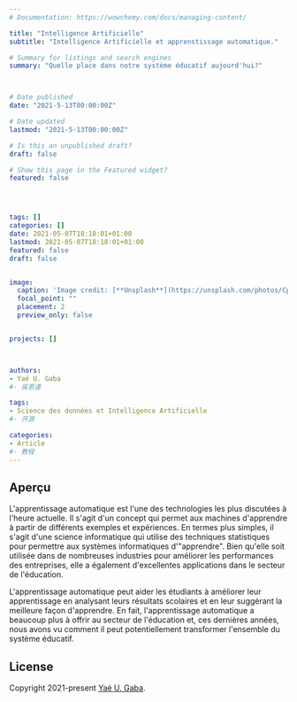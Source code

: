 ```yaml
---
# Documentation: https://wowchemy.com/docs/managing-content/

title: "Intelligence Artificielle"
subtitle: "Intelligence Artificielle et apprenstissage automatique."

# Summary for listings and search engines
summary: "Quelle place dans notre système éducatif aujourd'hui?"



# Date published
date: "2021-5-13T00:00:00Z"

# Date updated
lastmod: "2021-5-13T00:00:00Z"

# Is this an unpublished draft?
draft: false

# Show this page in the Featured widget?
featured: false




tags: []
categories: []
date: 2021-05-07T18:18:01+01:00
lastmod: 2021-05-07T18:18:01+01:00
featured: false
draft: false


image:
  caption: 'Image credit: [**Unsplash**](https://unsplash.com/photos/CpkOjOcXdUY)'
  focal_point: ""
  placement: 2
  preview_only: false


projects: []



authors:
- Yaé U. Gaba
#- 吳恩達

tags:
- Science des données et Intelligence Artificielle
#- 开源

categories:
- Article
#- 教程
---
```



## Aperçu

L'apprentissage automatique est l'une des technologies les plus discutées à l'heure actuelle. Il s'agit d'un concept qui permet aux machines d'apprendre à partir de différents exemples et expériences. En termes plus simples, il s'agit d'une science informatique qui utilise des techniques statistiques pour permettre aux systèmes informatiques d'"apprendre". Bien qu'elle soit utilisée dans de nombreuses industries pour améliorer les performances des entreprises, elle a également d'excellentes applications dans le secteur de l'éducation.

L'apprentissage automatique peut aider les étudiants à améliorer leur apprentissage en analysant leurs résultats scolaires et en leur suggérant la meilleure façon d'apprendre. En fait, l'apprentissage automatique a beaucoup plus à offrir au secteur de l'éducation et, ces dernières années, nous avons vu comment il peut potentiellement transformer l'ensemble du système éducatif.









## License

Copyright 2021-present [Yaé U. Gaba](https://github.com/gabayae).












